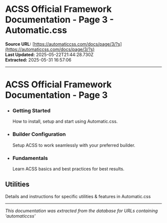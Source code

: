 # ACSS Official Framework Documentation - Page 3 - Automatic.css

**Source URL:** [https://automaticcss.com/docs/page/3/?s](https://automaticcss.com/docs/page/3/?s)  
**Last Updated:** 2025-05-22T21:44:28.730Z  
**Extracted:** 2025-05-31 16:57:06

---

# ACSS Official Framework Documentation - Page 3

*   ### Getting Started
    
    How to install, setup and start using Automatic.css.
    
*   ### Builder Configuration
    
    Setup ACSS to work seamlessly with your preferred builder.
    
*   ### Fundamentals
    
    Learn ACSS basics and best practices for best results.
    

## Utilities

Details and instructions for specific utilities & features in Automatic.css

---

*This documentation was extracted from the database for URLs containing 'automaticcss'*
